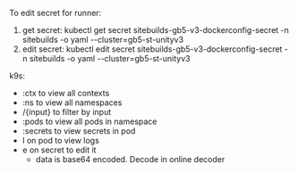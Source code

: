 To edit secret for runner:
1. get secret: kubectl get secret sitebuilds-gb5-v3-dockerconfig-secret -n sitebuilds -o yaml --cluster=gb5-st-unityv3
2. edit secret: kubectl edit secret sitebuilds-gb5-v3-dockerconfig-secret -n sitebuilds -o yaml --cluster=gb5-st-unityv3

k9s:
- :ctx to view all contexts
- :ns to view all namespaces
- /{input} to filter by input
- :pods to view all pods in namespace
- :secrets to view secrets in pod
- l on pod to view logs
- e on secret to edit it
  - data is base64 encoded. Decode in online decoder
